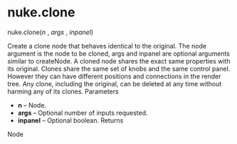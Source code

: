 # nuke.clone
nuke.clone(_n_ , _args_ , _inpanel_)

Create a clone node that behaves identical to the original. The node argument is the node to be cloned, args and inpanel are optional arguments similar to createNode. A cloned node shares the exact same properties with its original. Clones share the same set of knobs and the same control panel. However they can have different positions and connections in the render tree. Any clone, including the original, can be deleted at any time without harming any of its clones.
Parameters

  * **n** – Node.
  * **args** – Optional number of inputs requested.
  * **inpanel** – Optional boolean.
Returns

Node